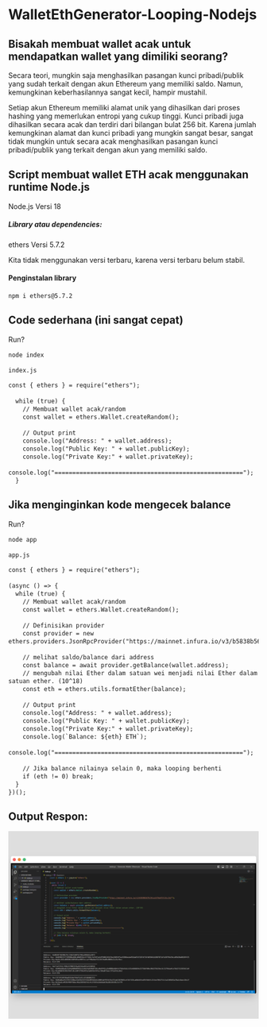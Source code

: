 # WalletEthGenerator-Looping-Nodejs

## Bisakah membuat wallet acak untuk mendapatkan wallet yang dimiliki seorang? 

Secara teori, mungkin saja menghasilkan pasangan kunci pribadi/publik yang sudah terkait dengan akun Ethereum yang memiliki saldo. Namun, kemungkinan keberhasilannya sangat kecil, hampir mustahil.

Setiap akun Ethereum memiliki alamat unik yang dihasilkan dari proses hashing yang memerlukan entropi yang cukup tinggi. Kunci pribadi juga dihasilkan secara acak dan terdiri dari bilangan bulat 256 bit. Karena jumlah kemungkinan alamat dan kunci pribadi yang mungkin sangat besar, sangat tidak mungkin untuk secara acak menghasilkan pasangan kunci pribadi/publik yang terkait dengan akun yang memiliki saldo.

## Script membuat wallet ETH acak menggunakan runtime Node.js

Node.js Versi 18

##### Library atau dependencies:
ethers Versi 5.7.2

Kita tidak menggunakan versi terbaru, karena versi terbaru belum stabil. 

#### Penginstalan library
```
npm i ethers@5.7.2
```

## Code sederhana (ini sangat cepat) 

Run? 
```
node index
```
`index.js`
```
const { ethers } = require("ethers");

  while (true) {
    // Membuat wallet acak/random
    const wallet = ethers.Wallet.createRandom();

    // Output print
    console.log("Address: " + wallet.address);
    console.log("Public Key: " + wallet.publicKey);
    console.log("Private Key:" + wallet.privateKey);
    console.log("=====================================================");
  }
```
## Jika menginginkan kode mengecek balance

Run? 
```
node app
```
`app.js`
```
const { ethers } = require("ethers");

(async () => {
  while (true) {
    // Membuat wallet acak/random
    const wallet = ethers.Wallet.createRandom();

    // Definisikan provider
    const provider = new ethers.providers.JsonRpcProvider("https://mainnet.infura.io/v3/b5838b5679c54cacb756af57c51cc5e7");

    // melihat saldo/balance dari address
    const balance = await provider.getBalance(wallet.address);
    // mengubah nilai Ether dalam satuan wei menjadi nilai Ether dalam satuan ether. (10^18)
    const eth = ethers.utils.formatEther(balance);

    // Output print
    console.log("Address: " + wallet.address);
    console.log("Public Key: " + wallet.publicKey);
    console.log("Private Key:" + wallet.privateKey);
    console.log(`Balance: ${eth} ETH`);
    console.log("=====================================================");

    // Jika balance nilainya selain 0, maka looping berhenti
    if (eth != 0) break;
  }
})();
```

## Output Respon:

![](/download.png)
